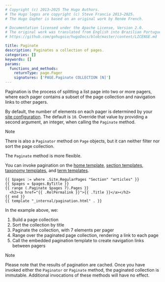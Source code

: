 ```yaml
---
# Copyright (c) 2013–2025 The Hugo Authors.
# The Hugo logos are copyright (c) Steve Francia 2013–2025.
# The Hugo Gopher is based on an original work by Renée French.

# Documentation licensed under the Apache License, Version 2.0.
# The original work was translated from English into Brazilian Portuguese.
# https://github.com/gohugoio/hugoDocs/blob/master/content/LICENSE.md

title: Paginate
description: Paginates a collection of pages.
categories: []
keywords: []
params:
  functions_and_methods:
    returnType: page.Pager
    signatures: ['PAGE.Paginate COLLECTION [N]']
---
```


Pagination is the process of splitting a list page into two or more pagers, where each pager contains a subset of the page collection and navigation links to other pagers.

By default, the number of elements on each pager is determined by your [site configuration]. The default is `10`. Override that value by providing a second argument, an integer, when calling the `Paginate` method.

> [!note]
> There is also a `Paginator` method on `Page` objects, but it can neither filter nor sort the page collection.
>
> The `Paginate` method is more flexible.

You can invoke pagination on the [home template], [section templates], [taxonomy templates], and [term templates].

```go-html-template {file="layouts/_default/list.html"}
{{ $pages := where .Site.RegularPages "Section" "articles" }}
{{ $pages = $pages.ByTitle }}
{{ range (.Paginate $pages 7).Pages }}
  <h2><a href="{{ .RelPermalink }}">{{ .Title }}</a></h2>
{{ end }}
{{ template "_internal/pagination.html" . }}
```

In the example above, we:

1. Build a page collection
1. Sort the collection by title
1. Paginate the collection, with 7 elements per pager
1. Range over the paginated page collection, rendering a link to each page
1. Call the embedded pagination template to create navigation links between pagers

> [!note]
> Please note that the results of pagination are cached. Once you have invoked either the `Paginator` or `Paginate` method, the paginated collection is immutable. Additional invocations of these methods will have no effect.

[home template]: /templates/types/#home
[section templates]: /templates/types/#section
[site configuration]: /configuration/pagination/
[taxonomy templates]: /templates/types/#taxonomy
[term templates]: /templates/types/#term
